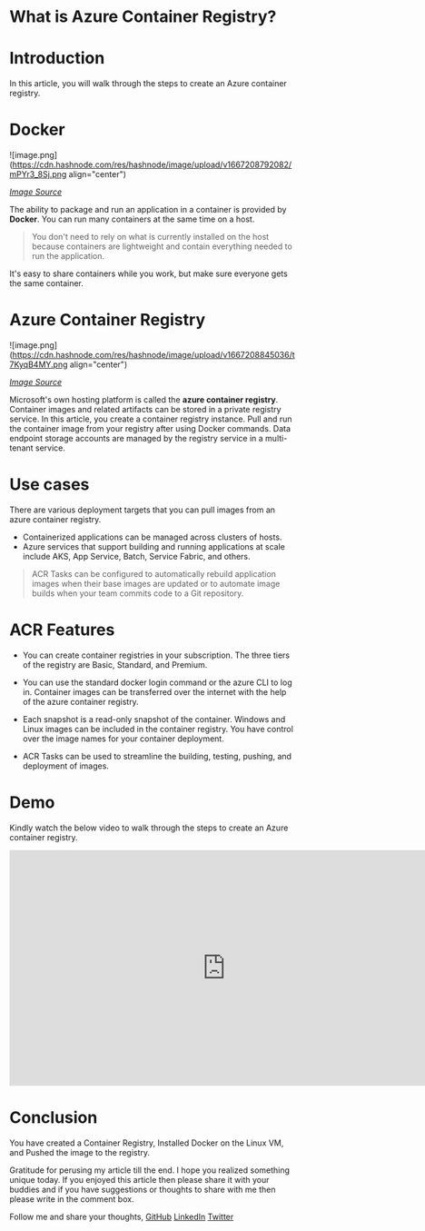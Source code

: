 # What is Azure Container Registry?

# Introduction

In this article, you will walk through the steps to create an Azure container registry.

# Docker


![image.png](https://cdn.hashnode.com/res/hashnode/image/upload/v1667208792082/mPYr3_8Sj.png align="center")

*[Image Source](http://www.matthiassommer.it/freelancer/attachment/logo_docker/)*

The ability to package and run an application in a container is provided by **Docker**. You can run many containers at the same time on a host. 

> You don't need to rely on what is currently installed on the host because containers are lightweight and contain everything needed to run the application.

It's easy to share containers while you work, but make sure everyone gets the same container.



# Azure Container Registry


![image.png](https://cdn.hashnode.com/res/hashnode/image/upload/v1667208845036/t7KyqB4MY.png align="center")

*[Image Source](https://build5nines.com/security-azure-container-registry-image-promotion/)*

Microsoft's own hosting platform is called the **azure container registry**. Container images and related artifacts can be stored in a private registry service. In this article, you create a container registry instance. Pull and run the container image from your registry after using Docker commands. Data endpoint storage accounts are managed by the registry service in a multi-tenant service. 

# Use cases

There are various deployment targets that you can pull images from an azure container registry.

- Containerized applications can be managed across clusters of hosts.
- Azure services that support building and running applications at scale include AKS, App Service, Batch, Service Fabric, and others.

> ACR Tasks can be configured to automatically rebuild application images when their base images are updated or to automate image builds when your team commits code to a Git repository.

# ACR Features

- You can create container registries in your subscription. The three tiers of the registry are Basic, Standard, and Premium. 

- You can use the standard docker login command or the azure CLI to log in. Container images can be transferred over the internet with the help of the azure container registry.

- Each snapshot is a read-only snapshot of the container. Windows and Linux images can be included in the container registry. You have control over the image names for your container deployment.

- ACR Tasks can be used to streamline the building, testing, pushing, and deployment of images.


# Demo

Kindly watch the below video to walk through the steps to create an Azure container registry.


<iframe width="760" height="415" src="https://www.youtube.com/embed/Tb7tM_fpx1M" title="YouTube video player" frameborder="0" allow="accelerometer; autoplay; clipboard-write; encrypted-media; gyroscope; picture-in-picture" allowfullscreen></iframe>



# Conclusion

You have created a Container Registry, Installed Docker on the Linux VM, and Pushed the image to the registry.


Gratitude for perusing my article till the end. I hope you realized something unique today. If you enjoyed this article then please share it with your buddies and if you have suggestions or thoughts to share with me then please write in the comment box.

Follow me and share your thoughts,
[GitHub](https://github.com/MakendranG)
[LinkedIn](https://www.linkedin.com/in/makendran/)
[Twitter](https://twitter.com/MakendranG)

